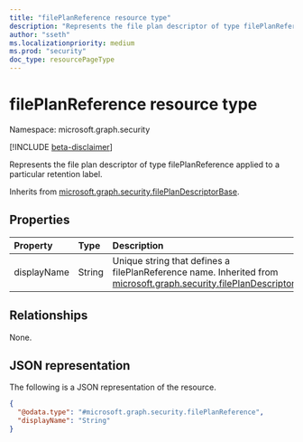 ```yaml
---
title: "filePlanReference resource type"
description: "Represents the file plan descriptor of type filePlanReference applied to a particular retention label."
author: "sseth"
ms.localizationpriority: medium
ms.prod: "security"
doc_type: resourcePageType
---
```


# filePlanReference resource type

Namespace: microsoft.graph.security

[!INCLUDE [beta-disclaimer](../../includes/beta-disclaimer.md)]

Represents the file plan descriptor of type filePlanReference applied to a particular retention label.


Inherits from [microsoft.graph.security.filePlanDescriptorBase](../resources/security-fileplandescriptorBase.md).

## Properties
|Property|Type|Description|
|:---|:---|:---|
|displayName|String|Unique string that defines a filePlanReference name. Inherited from [microsoft.graph.security.filePlanDescriptor](../resources/security-fileplandescriptor.md).|

## Relationships
None.

## JSON representation
The following is a JSON representation of the resource.
<!-- {
  "blockType": "resource",
  "@odata.type": "microsoft.graph.security.filePlanReference"
}
-->
``` json
{
  "@odata.type": "#microsoft.graph.security.filePlanReference",
  "displayName": "String"
}
```

